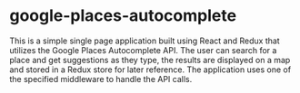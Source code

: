 # google-places-autocomplete
This is a simple single page application built using React and Redux that utilizes the Google Places Autocomplete API. The user can search for a place and get suggestions as they type, the results are displayed on a map and stored in a Redux store for later reference. The application uses one of the specified middleware to handle the API calls.
